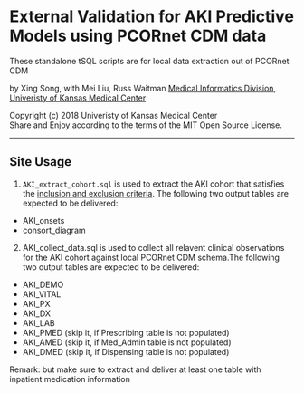 External Validation for AKI Predictive Models using PCORnet CDM data
====================================================================

These standalone tSQL scripts are for local data extraction out of PCORnet CDM

by Xing Song, with Mei Liu, Russ Waitman
[Medical Informatics Division, Univeristy of Kansas Medical Center][MI]

[MI]: http://informatics.kumc.edu/

Copyright (c) 2018 Univeristy of Kansas Medical Center  
Share and Enjoy according to the terms of the MIT Open Source License.

***

## Site Usage 

1. `AKI_extract_cohort.sql` is used to extract the AKI cohort that satisfies the [inclusion and exclusion criteria]. The following two output tables are expected to be delivered:     

* AKI_onsets
* consort_diagram

[inclusion and exclusion criteria]: https://github.com/kumc-bmi/AKI_CDM/blob/master/report/AKI_CDM_EXT_VALID_p1_QA.Rmd

2. AKI_collect_data.sql is used to collect all relavent clinical observations for the AKI cohort against local PCORnet CDM schema.The following two output tables are expected to be delivered:     

* AKI_DEMO
* AKI_VITAL
* AKI_PX
* AKI_DX
* AKI_LAB
* AKI_PMED (skip it, if Prescribing table is not populated)
* AKI_AMED (skip it, if Med_Admin table is not populated)
* AKI_DMED (skip it, if Dispensing table is not populated)

Remark: but make sure to extract and deliver at least one table with inpatient medication information
